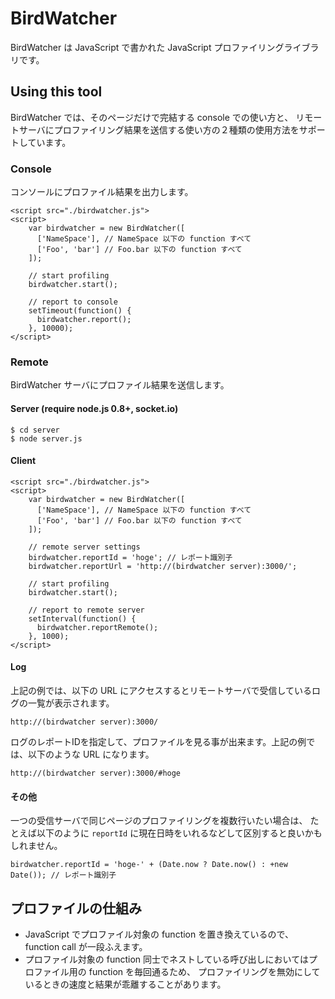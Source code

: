 BirdWatcher
=========
BirdWatcher は JavaScript で書かれた JavaScript プロファイリングライブラリです。

Using this tool
---------------

BirdWatcher では、そのページだけで完結する console での使い方と、
リモートサーバにプロファイリング結果を送信する使い方の２種類の使用方法をサポートしています。

### Console

コンソールにプロファイル結果を出力します。

    <script src="./birdwatcher.js">
    <script>
        var birdwatcher = new BirdWatcher([
          ['NameSpace'], // NameSpace 以下の function すべて
          ['Foo', 'bar'] // Foo.bar 以下の function すべて
        ]);

        // start profiling
        birdwatcher.start();

        // report to console
        setTimeout(function() {
          birdwatcher.report();
        }, 10000);
    </script>

### Remote

BirdWatcher サーバにプロファイル結果を送信します。

#### Server (require node.js 0.8+, socket.io)

    $ cd server
    $ node server.js

#### Client

    <script src="./birdwatcher.js">
    <script>
        var birdwatcher = new BirdWatcher([
          ['NameSpace'], // NameSpace 以下の function すべて
          ['Foo', 'bar'] // Foo.bar 以下の function すべて
        ]);

        // remote server settings
        birdwatcher.reportId = 'hoge'; // レポート識別子
        birdwatcher.reportUrl = 'http://(birdwatcher server):3000/';

        // start profiling
        birdwatcher.start();

        // report to remote server
        setInterval(function() {
          birdwatcher.reportRemote();
        }, 1000);
    </script>

#### Log

上記の例では、以下の URL にアクセスするとリモートサーバで受信しているログの一覧が表示されます。

    http://(birdwatcher server):3000/

ログのレポートIDを指定して、プロファイルを見る事が出来ます。上記の例では、以下のような URL になります。

    http://(birdwatcher server):3000/#hoge

#### その他

一つの受信サーバで同じページのプロファイリングを複数行いたい場合は、
たとえば以下のように <code>reportId</code> に現在日時をいれるなどして区別すると良いかもしれません。

    birdwatcher.reportId = 'hoge-' + (Date.now ? Date.now() : +new Date()); // レポート識別子


プロファイルの仕組み
------

 - JavaScript でプロファイル対象の function を置き換えているので、function call が一段ふえます。
 - プロファイル対象の function 同士でネストしている呼び出しにおいてはプロファイル用の function を毎回通るため、
    プロファイリングを無効にしているときの速度と結果が乖離することがあります。

